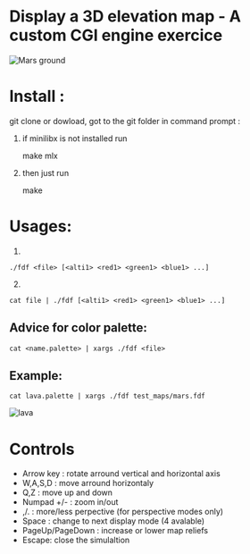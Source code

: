Display a 3D elevation map - A custom CGI engine exercice 
============

![Mars ground](../image_branch/fdf.jpg?raw=true)


# Install :

git clone or dowload, got to the git folder in command prompt  :

1. if minilibx is not installed run

	make mlx

2. then just run

	make

# Usages:
1.

	./fdf <file> [<alti1> <red1> <green1> <blue1> ...] 

2.

	cat file | ./fdf [<alti1> <red1> <green1> <blue1> ...]  

## Advice for color palette:
	cat <name.palette> | xargs ./fdf <file>

## Example:

	cat lava.palette | xargs ./fdf test_maps/mars.fdf

![lava](../image_branch/fdf2.jpg?raw=true)

# Controls

- Arrow key : rotate arround vertical and horizontal axis
- W,A,S,D : move arround horizontaly 
- Q,Z : move up and down
- Numpad +/- : zoom in/out 
- ,/. : more/less perpective (for perspective modes only)
- Space : change to next display mode (4 avalable)
- PageUp/PageDown : increase or lower map reliefs
- Escape: close the simulaltion
